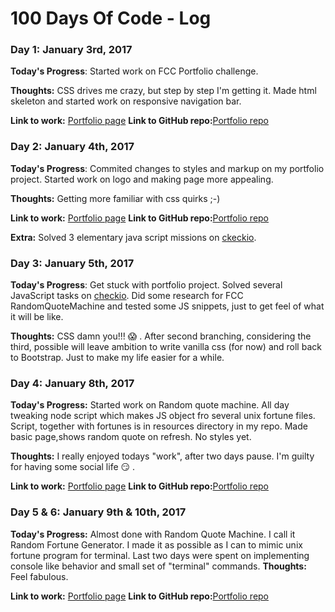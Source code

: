 # 100 Days Of Code - Log

### Day 1: January 3rd, 2017


**Today's Progress**: Started work on FCC Portfolio challenge.

**Thoughts:** CSS drives me crazy, but step by step I'm getting it. Made html
skeleton and started work on responsive navigation bar.

**Link to work:** [Portfolio page](https://pedja77.github.io/FCCPortfolio/)
**Link to GitHub repo:**[Portfolio repo](https://github.com/pedja77/FCCPortfolio)


### Day 2: January 4th, 2017

**Today's Progress**: Commited changes to styles and markup on my portfolio
 project. Started work on logo and making page more appealing.

**Thoughts:** Getting more familiar with css quirks ;-)

**Link to work:** [Portfolio page](https://pedja77.github.io/FCCPortfolio/)
**Link to GitHub repo:**[Portfolio repo](https://github.com/pedja77/FCCPortfolio)

**Extra:** Solved 3 elementary java script missions on [ckeckio](https://js.checkio.org).


### Day 3: January 5th, 2017

**Today's Progress**: Get stuck with portfolio project. Solved several JavaScript
tasks on [checkio](https://js.checkio.org). Did some research for FCC RandomQuoteMachine
and tested some JS snippets, just to get feel of what it will be like.

**Thoughts:** CSS damn you!!! :scream: . After second branching, considering the third,
possible will leave ambition to write vanilla css (for now) and roll back to Bootstrap.
Just to make my life easier for a while.


### Day 4: January 8th, 2017

**Today's Progress:** Started work on Random quote machine. All day tweaking node
script which makes JS object fro several unix fortune files. Script, together with
fortunes is in resources directory in my repo. Made basic page,shows random quote
on refresh. No styles yet.

**Thoughts:** I really enjoyed todays "work", after two days pause. I'm guilty
for having some social life :smirk: .

**Link to work:** [Portfolio page](https://pedja77.github.io/FCCRandomQuoteMachine/)
**Link to GitHub repo:**[Portfolio repo](https://github.com/pedja77/FCCRandomQuoteMachine)


### Day 5 & 6: January 9th & 10th, 2017

**Today's Progress:** Almost done with Random Quote Machine. I call it Random Fortune
Generator. I made it as possible as I can to mimic unix fortune program for terminal.
Last two days were spent on implementing console like behavior and small set of
"terminal" commands.
**Thoughts:** Feel fabulous.

**Link to work:** [Portfolio page](https://pedja77.github.io/FCCRandomQuoteMachine/)
**Link to GitHub repo:**[Portfolio repo](https://github.com/pedja77/FCCRandomQuoteMachine)

